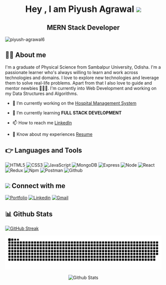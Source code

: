 <h1 align="center">Hey , I am Piyush Agrawal <img src="https://media.giphy.com/media/hvRJCLFzcasrR4ia7z/giphy.gif" width="35"></h1>
<h2 align="center">MERN Stack Developer</h2>
<p align="left"> <img src="https://komarev.com/ghpvc/?username=piyush-agrawal6&label=Profile%20views&color=0e75b6&style=flat" alt="piyush-agrawal6" /> </p>

## :sassy_man: About me
I'm a graduate of Physical Science from Sambalpur University, Odisha. I'm a passionate learner who's always willing to learn and work across technologies and domains. I love to explore new technologies and leverage them to solve real-life problems. Apart from that I also love to guide and mentor newbies 👨🏻‍💻. I'm currently into Web Development and working on my Data Structures and Algorithms.

- 🔭 I’m currently working on the [Hospital Management System](https://github.com/piyush-agrawal6/Hospital-Management-System-User-Side)

- 🌱 I’m currently learning **FULL STACK DEVELOPMENT**

- 📫 How to reach me [LinkedIn](https://www.linkedin.com/in/piyush-agrawal-me/)

- 📄 Know about my experiences [Resume](https://drive.google.com/file/d/1gFYaxu-xdJ3QfySJtPubrL-_D0zQtN6-/view?usp=share_link)


## 👉 Languages and Tools

![HTML5](https://img.shields.io/badge/-HTML5-000000?style=flat&logo=html5)
![CSS3](https://img.shields.io/badge/-CSS-000000?style=flat&logo=css3)
![JavaScript](https://img.shields.io/badge/-JavaScript-000000?style=flat&logo=javascript)
![MongoDB](https://img.shields.io/badge/-MongoDB-000000?style=flat&logo=mongodb)
![Express](https://img.shields.io/badge/-Express-000000?style=flat&logo=express)
![Node](https://img.shields.io/badge/-Node-000000?style=flat&logo=node.js)
![React](https://img.shields.io/badge/-React-000000?style=flat&logo=react)
![Redux](https://img.shields.io/badge/-Redux-000000?style=flat&logo=redux)
![Npm](https://img.shields.io/badge/-npm-000000?style=flat&logo=npm)
![Postman](https://img.shields.io/badge/-postman-000000?style=flat&logo=postman)
![Github](https://img.shields.io/badge/-Github-000000?style=flat&logo=github) <br />


## <img src="https://media.giphy.com/media/iY8CRBdQXODJSCERIr/giphy.gif" width="30px"> Connect with me
[![Portfolio](https://img.shields.io/badge/-Porfolio-000?style=flat&logo=🔭&logoColor=white)](https://piyush-agrawal6.github.io/)
[![Linkedin](https://img.shields.io/badge/-LinkedIn-blue?style=flat&logo=Linkedin&logoColor=white)](https://www.linkedin.com/in/piyush-agrawal-me/)
[![Gmail](https://img.shields.io/badge/-Gmail-c14438?style=flat&logo=Gmail&logoColor=white)](mailto:agrawaljoy1@gmail.com)

## 📊 Github Stats

[![GitHub Streak](https://github-readme-streak-stats.herokuapp.com?user=piyush-agrawal6&theme=halloween)](https://git.io/streak-stats)
  </p>
<div align="center">
  <a href="https://www.linkedin.com/in/abhijeetsharma1/"> 
  <img  src="https://github.com/1999AZZAR/1999AZZAR/blob/main/resources/img/grid-snake.svg"
       alt="snake" /></a>
</div>

<p align="center">
        <img src="https://raw.githubusercontent.com/mayhemantt/mayhemantt/Update/svg/Bottom.svg" alt="Github Stats" />
</p>
